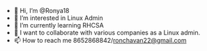 - 👋 Hi, I’m @Ronya18
- 👀 I’m interested in Linux Admin
- 🌱 I’m currently learning RHCSA
- 💞️ I want to collaborate with various companies as a Linux admin.
- 📫 How to reach me 8652868842/ronchavan22@gmail.com

<!---
Ronya18/Ronya18 is a ✨ special ✨ repository because its `README.md` (this file) appears on your GitHub profile.
You can click the Preview link to take a look at your changes.
--->
